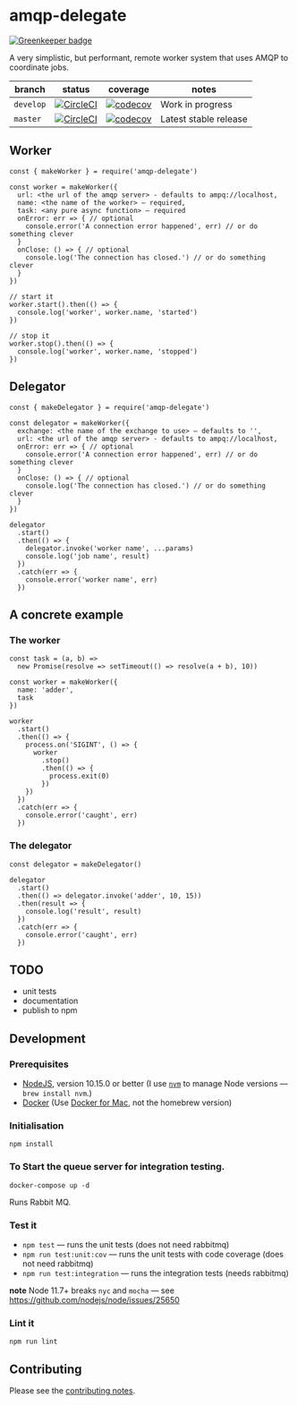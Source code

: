 # amqp-delegate

[![Greenkeeper badge](https://badges.greenkeeper.io/davesag/amqp-delegate.svg)](https://greenkeeper.io/)

A very simplistic, but performant, remote worker system that uses AMQP to coordinate jobs.

| branch | status | coverage | notes |
| ------ | ------ | -------- | ----- |
| `develop` | [![CircleCI](https://circleci.com/gh/davesag/amqp-delegate/tree/develop.svg?style=svg)](https://circleci.com/gh/davesag/amqp-delegate/tree/develop) | [![codecov](https://codecov.io/gh/davesag/amqp-delegate/branch/develop/graph/badge.svg)](https://codecov.io/gh/davesag/amqp-delegate) | Work in progress |
| `master` | [![CircleCI](https://circleci.com/gh/davesag/amqp-delegate/tree/master.svg?style=svg)](https://circleci.com/gh/davesag/amqp-delegate/tree/master) | [![codecov](https://codecov.io/gh/davesag/amqp-delegate/branch/master/graph/badge.svg)](https://codecov.io/gh/davesag/amqp-delegate) | Latest stable release |

## Worker

```
const { makeWorker } = require('amqp-delegate')

const worker = makeWorker({
  url: <the url of the amqp server> - defaults to ampq://localhost,
  name: <the name of the worker> — required,
  task: <any pure async function> — required
  onError: err => { // optional
    console.error('A connection error happened', err) // or do something clever
  }
  onClose: () => { // optional
    console.log('The connection has closed.') // or do something clever
  }
})

// start it
worker.start().then(() => {
  console.log('worker', worker.name, 'started')
})

// stop it
worker.stop().then(() => {
  console.log('worker', worker.name, 'stopped')
})
```

## Delegator

```
const { makeDelegator } = require('amqp-delegate')

const delegator = makeWorker({
  exchange: <the name of the exchange to use> — defaults to '',
  url: <the url of the amqp server> - defaults to ampq://localhost,
  onError: err => { // optional
    console.error('A connection error happened', err) // or do something clever
  }
  onClose: () => { // optional
    console.log('The connection has closed.') // or do something clever
  }
})

delegator
  .start()
  .then(() => {
    delegator.invoke('worker name', ...params)
    console.log('job name', result)
  })
  .catch(err => {
    console.error('worker name', err)
  })
```

## A concrete example

### The worker

```
const task = (a, b) =>
  new Promise(resolve => setTimeout(() => resolve(a + b), 10))

const worker = makeWorker({
  name: 'adder',
  task
})

worker
  .start()
  .then(() => {
    process.on('SIGINT', () => {
      worker
        .stop()
        .then(() => {
          process.exit(0)
        })
    })
  })
  .catch(err => {
    console.error('caught', err)
  })
```

### The delegator

```
const delegator = makeDelegator()

delegator
  .start()
  .then(() => delegator.invoke('adder', 10, 15))
  .then(result => {
    console.log('result', result)
  })
  .catch(err => {
    console.error('caught', err)
  })
```

## TODO

* unit tests
* documentation
* publish to npm

## Development

### Prerequisites

* [NodeJS](htps://nodejs.org), version 10.15.0 or better (I use [`nvm`](https://github.com/creationix/nvm) to manage Node versions — `brew install nvm`.)
* [Docker](https://www.docker.com) (Use [Docker for Mac](https://docs.docker.com/docker-for-mac/), not the homebrew version)

### Initialisation

```
npm install
```

### To Start the queue server for integration testing.

```
docker-compose up -d
```

Runs Rabbit MQ.

### Test it

* `npm test` — runs the unit tests (does not need rabbitmq)
* `npm run test:unit:cov` — runs the unit tests with code coverage (does not need rabbitmq)
* `npm run test:integration` — runs the integration tests (needs rabbitmq)

**note** Node 11.7+ breaks `nyc` and `mocha` — see https://github.com/nodejs/node/issues/25650

### Lint it

```
npm run lint
```

## Contributing

Please see the [contributing notes](CONTRIBUTING.md).
